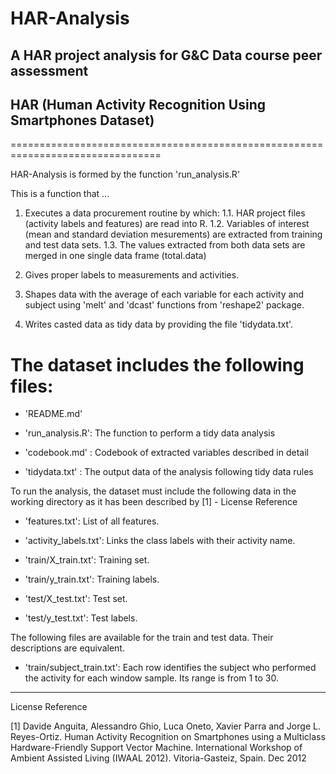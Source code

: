 HAR-Analysis
============

## A HAR project analysis for G&C Data course peer assessment
## HAR (Human Activity Recognition Using Smartphones Dataset)
================================================================================

HAR-Analysis is formed by the function 'run_analysis.R'

This is a function that ...

1. Executes a data procurement routine by which:
1.1. HAR project files (activity labels and features) are read into R.
1.2. Variables of interest (mean and standard deviation mesurements) are
extracted from training and test data sets.
1.3. The values extracted from both data sets are merged in one single data
frame (total.data)

2. Gives proper labels to measurements and activities.

3. Shapes data with the average of each variable for each activity and 
subject using 'melt' and 'dcast' functions from 'reshape2' package.

4. Writes casted data as tidy data by providing the file 'tidydata.txt'.

The dataset includes the following files:
=========================================

- 'README.md'

- 'run_analysis.R': The function to perform a tidy data analysis

- 'codebook.md' : Codebook of extracted variables described in detail

- 'tidydata.txt' : The output data of the analysis following tidy data rules 

To run the analysis, the dataset must include the following data 
in the working directory as it has been described by [1] - License Reference

- 'features.txt': List of all features.

- 'activity_labels.txt': Links the class labels with their activity name.

- 'train/X_train.txt': Training set.

- 'train/y_train.txt': Training labels.

- 'test/X_test.txt': Test set.

- 'test/y_test.txt': Test labels.

The following files are available for the train and test data. Their descriptions are equivalent. 

- 'train/subject_train.txt': Each row identifies the subject who performed the activity for each window sample. Its range is from 1 to 30. 




---------------------------------------------------------------------------------
License Reference

[1] Davide Anguita, Alessandro Ghio, Luca Oneto, Xavier Parra and Jorge L. Reyes-Ortiz. Human Activity Recognition on Smartphones using a Multiclass Hardware-Friendly Support Vector Machine. International Workshop of Ambient Assisted Living (IWAAL 2012). Vitoria-Gasteiz, Spain. Dec 2012

